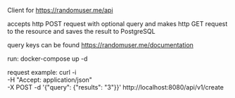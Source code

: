 Client for https://randomuser.me/api

accepts http POST request with optional query
and makes http  GET request to the resource
and saves the result to PostgreSQL

query keys can be found https://randomuser.me/documentation

run:
    docker-compose up -d

request example:
curl -i \
    -H "Accept: application/json" \
    -X POST -d '{"query": {"results": "3"}}'
    http://localhost:8080/api/v1/create